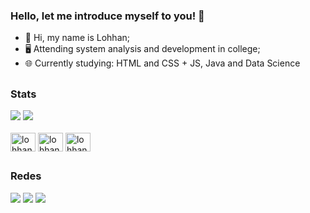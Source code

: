 ### Hello, let me introduce myself to you! 🚀

- 🤚 Hi, my name is Lohhan;
- 🖥️ Attending system analysis and development in college;
- 🌐 Currently studying: HTML and CSS + JS, Java and Data Science
  
##

### Stats

<div>
  <a href="https://github.com/lohhan"></a>
  <img heigth="180cm" src="https://github-readme-stats.vercel.app/api?username=lohhan&show_icons=true&hide=contribs,prs&cache_seconds=86400&theme=radical"/>
  <img heigth="180cm" src="https://github-readme-stats.vercel.app/api/top-langs/?username=lohhan&layout=compact&langs_count=16&theme=radical"/>
</div>

<div style="display: inline_block"><br>
  <img align="center" alt="lohhan-java" height="30" width="40" src="https://cdn.jsdelivr.net/gh/devicons/devicon/icons/java/java-original-wordmark.svg"/>
  <img align="center" alt="lohhan-html" height="30" width="40" src="https://cdn.jsdelivr.net/gh/devicons/devicon/icons/html5/html5-original.svg" />
  <img align="center" alt="lohhan-css" height="30" width="40" src="https://cdn.jsdelivr.net/gh/devicons/devicon/icons/css3/css3-original.svg"/>
</div>

##

### Redes

<div> 
  <a href="https://instagram.com/_lohhan" target="_blank"><img src="https://img.shields.io/badge/-Instagram-%23E4405F?style=for-the-badge&logo=instagram&logoColor=white" target="_blank"></a>
  <a href = "mailto:lohhang05@gmail.com"><img src="https://img.shields.io/badge/-Gmail-%23333?style=for-the-badge&logo=gmail&logoColor=white" target="_blank"></a>
  <a href="https://www.linkedin.com/in/lohhan-guilherme" target="_blank"><img src="https://img.shields.io/badge/-LinkedIn-%230077B5?style=for-the-badge&logo=linkedin&logoColor=white" target="_blank"></a> 
  
</div>

